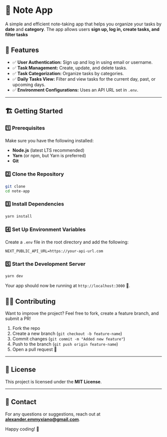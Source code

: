 # 📝 Note App

A simple and efficient note-taking app that helps you organize your tasks by **date** and **category**. The app allows users **sign up, log in, create tasks, and filter tasks**

## 🚀 Features

- ✅ **User Authentication:** Sign up and log in using email or username.
- ✅ **Task Management:** Create, update, and delete tasks.
- ✅ **Task Categorization:** Organize tasks by categories.
- ✅ **Daily Tasks View:** Filter and view tasks for the current day, past, or upcoming days.
- ✅ **Environment Configurations:** Uses an API URL set in `.env`.

---

## 🏗️ Getting Started

### 1️⃣ Prerequisites

Make sure you have the following installed:

- **Node.js** (latest LTS recommended)
- **Yarn** (or npm, but Yarn is preferred)
- **Git**

### 2️⃣ Clone the Repository

```sh
git clone
cd note-app
```

### 3️⃣ Install Dependencies

```sh
yarn install
```

### 4️⃣ Set Up Environment Variables

Create a `.env` file in the root directory and add the following:

```env
NEXT_PUBLIC_API_URL=https://your-api-url.com
```

### 5️⃣ Start the Development Server

```sh
yarn dev
```

Your app should now be running at `http://localhost:3000` 🚀.

## 🧑‍💻 Contributing

Want to improve the project? Feel free to fork, create a feature branch, and submit a PR!

1. Fork the repo
2. Create a new branch (`git checkout -b feature-name`)
3. Commit changes (`git commit -m "Added new feature"`)
4. Push to the branch (`git push origin feature-name`)
5. Open a pull request 🎉

---

## 📄 License

This project is licensed under the **MIT License**.

---

## 📩 Contact

For any questions or suggestions, reach out at **alexander.emmyxiano@gmail.com**.

Happy coding! 🚀
